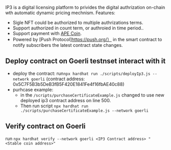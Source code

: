 IP3 is a digital licensing platform to privides the digital authrization on-chain wth automatic dynamic pricing mechnism.
Features:
- Sigle NFT could be authorized to multiple authrizations terms.
- Support authorized in count term, or authroied in time period..
- Support payment with [APE Coin](https://apecoin.com/). 
- Powered by [Push Protocol]https://push.org/） in the smart contract to notify subscribers the latest contract state changes. 
## Deploy contract on Goerli testnset interact with it
- deploy the contract: run`npx hardhat run ./scripts/deployIp3.js --network goerli` (contract address: 0x5C7F5B3b5DeB3fB5F420E1841Fe4f16fbAE40c88)
- purhcase example: 
    - in the `/scripts/purchaseCertificateExample.js` changed to use new deployed ip3 contract address on line 500.
    - Then run script `npx hardhat run ./scripts/purchaseCertificateExample.js --network goerli`

## Verify contract on Goerli
run `npx hardhat verify --network goerli <IP3 Contract address> "<Stable coin address>"`
